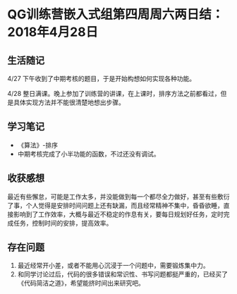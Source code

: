 # QG训练营嵌入式组第四周周六两日结：2018年4月28日

## 生活随记

4/27 下午收到了中期考核的题目，于是开始构想如何实现各种功能。

4/28 整日满课。晚上参加了训练营的讲课，在上课时，排序方法之前都看过，但是具体实现方法并不能很清楚地想出步骤。

## 学习笔记

- 《算法》-排序
- 中期考核完成了小半功能的函数，不过还没有调试。





## 收获感想

最近有些懈怠，可能是工作太多，并没能做到每一个都尽全力做好，甚至有些敷衍了事，个人觉得是安排时间问题上还有缺漏，而且经常精神不集中，昏昏欲睡，直接影响到了工作效率，大概与最近不稳定的作息有关，要每日规划好任务，定时完成任务，控制时间的安排，提高效率。

## 存在问题

1. 最近经常开小差，或者不能用心沉浸于一个问题中，需要锻炼集中力。
2. 和同学讨论过后，代码的很多错误和常识性、书写问题都挺严重的，已经买了《代码简洁之道》，希望能挤时间出来研究吧。